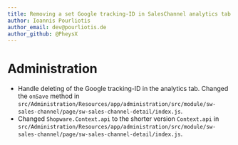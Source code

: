 ```yaml
---
title: Removing a set Google tracking-ID in SalesChannel analytics tab
author: Ioannis Pourliotis
author_email: dev@pourliotis.de
author_github: @PheysX
---
```

# Administration
* Handle deleting of the Google tracking-ID in the analytics tab. Changed the `onSave` method in `src/Administration/Resources/app/administration/src/module/sw-sales-channel/page/sw-sales-channel-detail/index.js`.
* Changed `Shopware.Context.api` to the shorter version `Context.api` in `src/Administration/Resources/app/administration/src/module/sw-sales-channel/page/sw-sales-channel-detail/index.js`.
